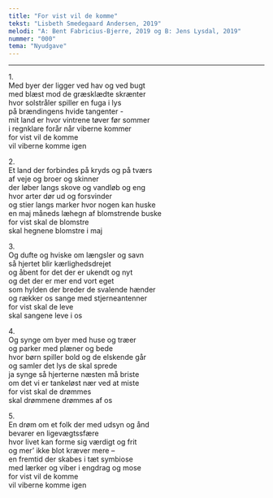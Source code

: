 ```yaml
---
title: "For vist vil de komme"
tekst: "Lisbeth Smedegaard Andersen, 2019"
melodi: "A: Bent Fabricius-Bjerre, 2019 og B: Jens Lysdal, 2019"
nummer: "000"
tema: "Nyudgave"
---
```


***

1.<br>
Med byer der ligger ved hav og ved bugt<br>
med blæst mod de græsklædte skrænter<br>
hvor solstråler spiller en fuga i lys<br>
på brændingens hvide tangenter -<br>
mit land er hvor vintrene tøver før sommer<br>
i regnklare forår når viberne kommer<br>
for vist vil de komme<br>
vil viberne komme igen<br>

2.<br>
Et land der forbindes på kryds og på tværs<br>
af veje og broer og skinner<br>
der løber langs skove og vandløb og eng<br>
hvor arter dør ud og forsvinder<br>
og stier langs marker hvor nogen kan huske<br>
en maj måneds læhegn af blomstrende buske<br>
for vist skal de blomstre<br>
skal hegnene blomstre i maj<br>

3.<br>
Og dufte og hviske om længsler og savn<br>
så hjertet blir kærlighedsdrejet<br>
og åbent for det der er ukendt og nyt<br>
og det der er mer end vort eget<br>
som hylden der breder de svalende hænder<br>
og rækker os sange med stjerneantenner<br>
for vist skal de leve<br>
skal sangene leve i os<br>

4.<br>
Og synge om byer med huse og træer<br>
og parker med plæner og bede<br>
hvor børn spiller bold og de elskende går<br>
og samler det lys de skal sprede<br>
ja synge så hjerterne næsten må briste<br>
om det vi er tankeløst nær ved at miste<br>
for vist skal de drømmes<br>
skal drømmene drømmes af os<br>

5.<br>
En drøm om et folk der med udsyn og ånd<br>
bevarer en ligevægtssfære<br>
hvor livet kan forme sig værdigt og frit<br>
og mer’ ikke blot kræver mere –<br>
en fremtid der skabes i tæt symbiose<br>
med lærker og viber i engdrag og mose<br>
for vist vil de komme<br>
vil viberne komme igen<br>
